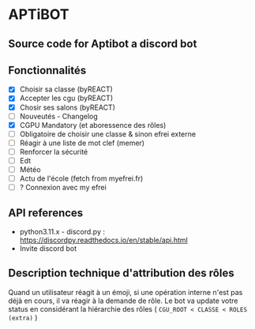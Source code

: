 # APTiBOT
Source code for Aptibot a discord bot
---
## Fonctionnalités
- [x] Choisir sa classe (byREACT)
- [x] Accepter les cgu (byREACT)
- [x] Chosir ses salons (byREACT)
- [ ] Nouveutés - Changelog
- [x] CGPU Mandatory (et aboressence des rôles)
- [ ] Obligatoire de choisir une classe & sinon efrei externe
- [ ] Réagir à une liste de mot clef (memer)
- [ ] Renforcer la sécurité
- [ ] Edt
- [ ] Météo
- [ ] Actu de l'école (fetch from myefrei.fr)
- [ ] ? Connexion avec my efrei

## API references
* python3.11.x - discord.py : https://discordpy.readthedocs.io/en/stable/api.html
* Invite discord bot

## Description technique d'attribution des rôles
Quand un utilisateur réagit à un émoji, si une opération interne n'est pas déjà en cours, il va réagir à la demande de rôle. Le bot va update votre status en considérant la hiérarchie des rôles ( `CGU_ROOT < CLASSE < ROLES (extra)` )